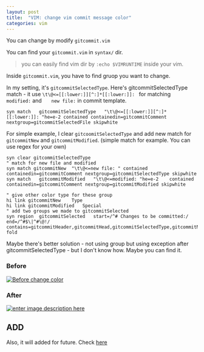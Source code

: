 ```yaml
---
layout: post
title:  "VIM: change vim commit message color"
categories: vim
---
```

 
You can change by modify `gitcommit.vim`

You can find your `gitcommit.vim` in `syntax/` dir. 

> you can easily find vim dir by `:echo $VIMRUNTIME` inside your vim.


Inside `gitcommit.vim`, you have to find gruop you want to change.

In my setting, it's `gitcommitSelectedType`. Here's gitcommitSelectedType match - it use `\t\@<=[[:lower:]][^:]*[[:lower:]]: ` for matching `    modified: ` and `    new file: ` in commit template.


```
syn match   gitcommitSelectedType	"\t\@<=[[:lower:]][^:]*[[:lower:]]: "he=e-2	contained containedin=gitcommitComment nextgroup=gitcommitSelectedFile skipwhite
```


For simple example, I clear `gitcoomitSelectedType` and add new match for `gitcommitNew` and `gitcommitModified`. (simple match for example. You can use regex for your own)


```git
syn clear gitcommitSelectedType
" match for new file and modified
syn match gitcommitNew	"\t\@<=new file: " contained containedin=gitcommitComment nextgroup=gitcommitSelectedType skipwhite
syn match   gitcommitModified	"\t\@<=modified: "he=e-2	contained containedin=gitcommitComment nextgroup=gitcommitModified skipwhite

" give other color type for these group
hi link gitcommitNew	Type
hi link gitcommitModified	Special
" add two groups we made to gitcommitSelected
syn region  gitcommitSelected	start=/^# Changes to be committed:/ end=/^#$\|^#\@!/ contains=gitcommitHeader,gitcommitHead,gitcommitSelectedType,gitcommitNew,gitcommitModified fold
```

Maybe there's better solution - not using group but using exception after gitcommitSelectedType - but I don't know how. Maybe you can find it.

### Before

[![Before change color][1]][1]

### After
[![enter image description here][2]][2]


## ADD

Also, it will added for future. Check [here](https://github.com/tpope/vim-git/pull/58)


  [1]: https://i.stack.imgur.com/UdP1u.png
  [2]: https://i.stack.imgur.com/jpfHj.png<Paste>
